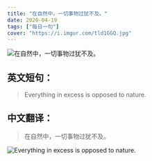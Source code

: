 ```yaml
---
title: "在自然中，一切事物过犹不及。"
date: 2020-04-19
tags: ["每日一句"]
cover: "https://i.imgur.com/tld1GGQ.jpg"
---
```


![在自然中，一切事物过犹不及。](https://i.imgur.com/eKZQFY6.jpg)

## 英文短句：
> Everything in excess is opposed to nature.

<!--more-->

## 中文翻译：
> 在自然中，一切事物过犹不及。

![Everything in excess is opposed to nature.](https://i.imgur.com/3jUvMJv.jpg)

